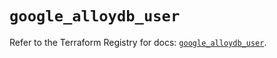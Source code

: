 # `google_alloydb_user`

Refer to the Terraform Registry for docs: [`google_alloydb_user`](https://registry.terraform.io/providers/hashicorp/google/5.34.0/docs/resources/alloydb_user).
